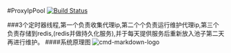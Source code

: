 #ProxyIpPool
[![Build Status](https://travis-ci.org/letcheng/ProxyPool.svg?branch=master)](https://travis-ci.org/letcheng/ProxyPool)

###3个定时器线程,第一个负责收集代理ip,第二个个负责运行维护代理ip,第三个负责存储到redis,(redis并做持久化服务),并于每天提供服务后重新放入池子第二天再进行维护。
####系统原理图
![cmd-markdown-logo](http://o9beglkd1.bkt.clouddn.com/29E309E3-8A3C-412A-97C2-09AA5D86DAD5.png)